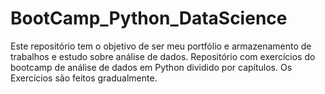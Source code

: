 # BootCamp_Python_DataScience

Este repositório tem o objetivo de ser meu portfólio e armazenamento de trabalhos e estudo sobre análise de dados.
Repositório com exercícios do bootcamp de análise de dados em Python dividido por capítulos.
Os Exercícios são feitos gradualmente.

